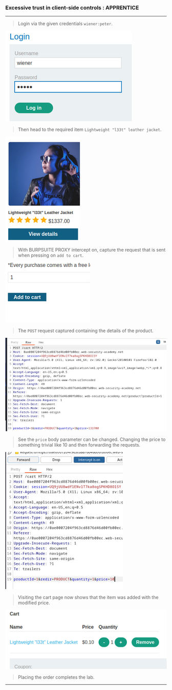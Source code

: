 
### Excessive trust in client-side controls : APPRENTICE

---

> Login via the given credentials `wiener:peter`.

![wiener-login](./screenshots/wiener-login.png)

> Then head to the required item `Lightweight "l33t" leather jacket`.

![jacket](./screenshots/jacker.png)

> With BURPSUITE PROXY intercept on, capture the request that is sent when pressing on `add to cart`.

![add-to-cart](./screenshots/add-to-cart.png)

> The `POST` request captured containing the details of the product.

![post-cart](./screenshots/post-cart.png)

> See the `price` body parameter can be changed. 
> Changing the price to something trivial like 10 and then forwarding the requests.

![post-cart-price](./screenshots/post-cart-price.png)

> Visiting the cart page now shows that the item was added with the modified price.

![cart](./screenshots/cart.png)

> Placing the order completes the lab.

---
